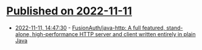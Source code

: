 # [Published on 2022-11-11](index.md)

* [2022-11-11, 14:47:30](https://lobste.rs/s/lfqfyq/fusionauth_java_http_full_featured_stand) - [FusionAuth/java-http: A full featured, stand-alone, high-performance HTTP server and client written entirely in plain Java](https://github.com/FusionAuth/java-http)
